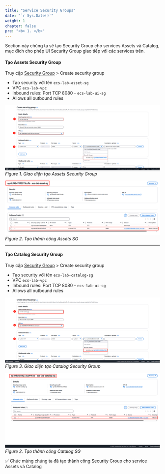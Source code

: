 ```yaml
---
title: "Service Security Groups"
date: "`r Sys.Date()`"
weight: 1
chapter: false
pre: "<b> 1. </b>"
---
```


<!-- 1. Asset SG, Catalog SG-->

Section này chúng ta sẽ tạo Security Group cho services Assets và Catalog, mục đích cho phép UI Security Group giao tiếp với các services trên.

#### Tạo Assets Security Group

Truy cập [Security Group](console.aws.amazon.com/ec2/home?SecurityGroups:) > Create security group

- Tạo security với tên `ecs-lab-asset-sg`
- VPC `ecs-lab-vpc`
- Inbound rules: Port TCP 8080 - `ecs-lab-ui-sg`
- Allows all outbound rules

![alt text](image.png)
*Figure 1. Giao diện tạo Assets Security Group*

![alt text](image-1.png)
*Figure 2. Tạo thành công Assets SG*

---

#### Tạo Catalog Security Group

Truy cập [Security Group](console.aws.amazon.com/ec2/home?SecurityGroups:) > Create security group

- Tạo security với tên `ecs-lab-catalog-sg`
- VPC `ecs-lab-vpc`
- Inbound rules: Port TCP 8080 - `ecs-lab-ui-sg`
- Allows all outbound rules

![alt text](image-2.png)
*Figure 3. Giao diện tạo Catalog Security Group*

![alt text](image-3.png)
*Figure 2. Tạo thành công Catalog SG*

✅ Chúc mừng chúng ta đã tạo thành công Security Group cho service Assets và Catalog


